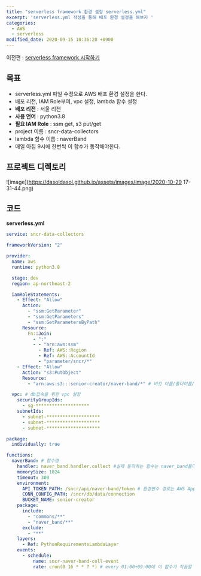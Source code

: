 ```yaml
---
title: "serverless framework 환경 설정 serverless.yml"
excerpt: 'serverless.yml 작성을 통해 배포 환경 설정을 해보자 '
categories:
  - AWS
  - serverless
modified_date: 2020-09-15 10:36:28 +0900
---
```

이전편 : [serverless framework 시작하기](https://dasoldasol.github.io/aws/serverless/sls-tutorial-2/)

## 목표
- serverless.yml 파일 수정으로 AWS 배포 환경 설정을 한다.     
- 배포 리전, IAM Role부여, vpc 설정, lambda 함수 설정 
- **배포 리전** : 서울 리전 
- **사용 언어** : python3.8
- **필요 IAM Role** : ssm get, s3 put/get
- project 이름 :  sncr-data-collectors
- lambda 함수 이름 : naverBand
- 매일 아침 9시에 한번씩 이 함수가 동작해야한다.

## 프로젝트 디렉토리 
![image](https://dasoldasol.github.io/assets/images/image/2020-10-29 17-31-44.png)  

## 코드 
**serverless.yml**
```yaml
service: sncr-data-collectors

frameworkVersion: "2"

provider:
  name: aws
  runtime: python3.8

  stage: dev
  region: ap-northeast-2

  iamRoleStatements:
    - Effect: "Allow"
      Action:
        - "ssm:GetParameter"
        - "ssm:GetParameters"
        - "ssm:GetParametersByPath"
      Resource:
        Fn::Join:
          - ":"
          - - "arn:aws:ssm"
            - Ref: AWS::Region
            - Ref: AWS::AccountId
            - "parameter/sncr/*"
    - Effect: "Allow"
      Action: "s3:PutObject"
      Resource:
        - "arn:aws:s3:::senior-creator/naver-band/*" # 버킷 이름/폴더이름/*

  vpc: # db접속을 위한 vpc 설정 
    securityGroupIds:
      - sg-********************
    subnetIds:
      - subnet-********************
      - subnet-********************
      - subnet-********************

package:
  individually: true

functions:
  naverBand: # 함수명 
    handler: naver_band.handler.collect #실제 동작하는 함수는 naver_band폴더의 handler.py의 함수 collect()이다.
    memorySize: 1024
    timeout: 300
    environment:
      API_TOKEN_PATH: /sncr/api/naver-band/token # 환경변수 경로는 AWS AppConfig의 ParameterStore에 저장한 경로를 사용한다. 다음편에 설명.
      CONN_CONFIG_PATH: /sncr/db/data/connection
      BUCKET_NAME: senior-creator
    package:
      include:
        - "commons/**"
        - "naver_band/**"
      exclude:
        - "**"
    layers:
      - Ref: PythonRequirementsLambdaLayer
    events:
      - schedule:
          name: sncr-naver-band-coll-event
          rate: cron(0 16 * * ? *) # every 01:00+09:00에 이 함수가 작동할 수 있도록 cloudwatch event를 작성한다. 
```